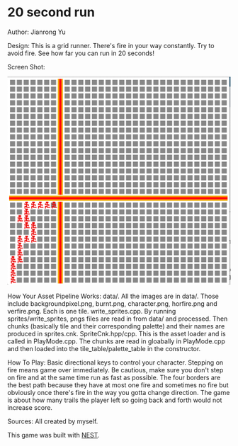 # 20 second run

Author: Jianrong Yu

Design: This is a grid runner. There's fire in your way constantly. Try to avoid fire. See how far you can run in 20 seconds!

Screen Shot:

![Screen Shot](screenshot.png)

How Your Asset Pipeline Works:
data/. All the images are in data/. Those include backgroundpixel.png, burnt.png, character.png, horfire.png and verfire.png. Each is one tile.
write_sprites.cpp. By running sprites/write_sprites, pngs files are read in from data/ and processed.
                   Then chunks (basically tile and their corresponding palette) and their names are produced in sprites.cnk.
SpriteCnk.hpp/cpp. This is the asset loader and is called in PlayMode.cpp. The chunks are read in gloabally in PlayMode.cpp and then loaded into the tile_table/palette_table in the constructor.


How To Play:
Basic directional keys to control your character. Stepping on fire means game over immediately. Be cautious, make sure you don't step on fire and at the same time run as fast as possible.
The four borders are the best path because they have at most one fire and sometimes no fire but obviously once there's fire in the way you gotta change direction.
The game is about how many trails the player left so going back and forth would not increase score.

Sources: All created by myself.

This game was built with [NEST](NEST.md).

